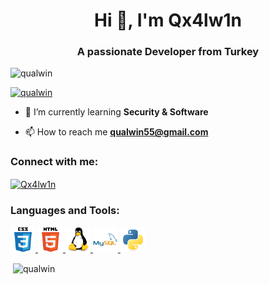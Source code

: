 
<h1 align="center">Hi 👋, I'm Qx4lw1n</h1>
<h3 align="center">A passionate Developer from Turkey</h3>

<p align="left"> <img src="https://komarev.com/ghpvc/?username=qualwin&label=Profile%20views&color=0e75b6&style=flat" alt="qualwin" /> </p>

<p align="left"> <a href="https://github.com/ryo-ma/github-profile-trophy"><img src="https://github-profile-trophy.vercel.app/?username=qualwin" alt="qualwin" /></a> </p>

- 🌱 I’m currently learning **Security & Software**

- 📫 How to reach me **qualwin55@gmail.com**


<h3 align="left">Connect with me:</h3>
<p align="left">
<a href="https://instagram.com/Qx4lw1n" target="blank"><img align="center" src="https://cdn.jsdelivr.net/npm/simple-icons@3.0.1/icons/instagram.svg" alt="Qx4lw1n" height="30" width="40" /></a>
</p>

<h3 align="left">Languages and Tools:</h3>
<p align="left"> <a href="https://www.w3schools.com/css/" target="_blank"> <img src="https://raw.githubusercontent.com/devicons/devicon/master/icons/css3/css3-original-wordmark.svg" alt="css3" width="40" height="40"/> </a> <a href="https://www.w3.org/html/" target="_blank"> <img src="https://raw.githubusercontent.com/devicons/devicon/master/icons/html5/html5-original-wordmark.svg" alt="html5" width="40" height="40"/> </a> <a href="https://www.linux.org/" target="_blank"> <img src="https://raw.githubusercontent.com/devicons/devicon/master/icons/linux/linux-original.svg" alt="linux" width="40" height="40"/> </a> <a href="https://www.mysql.com/" target="_blank"> <img src="https://raw.githubusercontent.com/devicons/devicon/master/icons/mysql/mysql-original-wordmark.svg" alt="mysql" width="40" height="40"/> </a> <a href="https://www.python.org" target="_blank"> <img src="https://raw.githubusercontent.com/devicons/devicon/master/icons/python/python-original.svg" alt="python" width="40" height="40"/> </a> </p>

<p>&nbsp;<img align="center" src="https://github-readme-stats.vercel.app/api?username=qualwin&show_icons=true&locale=en" alt="qualwin" /></p>
